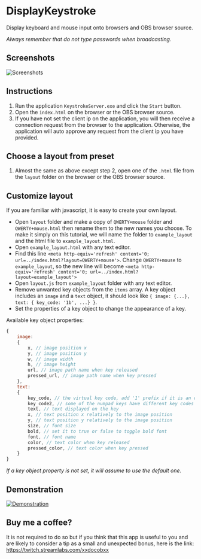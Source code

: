 # DisplayKeystroke
Display keyboard and mouse input onto browsers and OBS browser source.
 
*Always remember that do not type passwords when broadcasting.*

## Screenshots
![Screenshots](https://github.com/xxdocobxx/DisplayKeystroke/raw/master/assets/screenshot001.jpg)

## Instructions
 1. Run the application `KeystrokeServer.exe` and click the `Start` button.
 2. Open the `index.html` on the browser or the OBS browser source.
 3. If you have not set the client ip on the application, you will then receive a connection request from the browser to the application. Otherwise,  the application will auto approve any request from the client ip you have provided.

## Choose a layout from preset
 1. Almost the same as above except step 2, open one of the `.html` file from the `layout` folder on the browser or the OBS browser source.

## Customize layout
If you are familiar with javascript, it is easy to create your own layout.
 - Open `layout` folder and make a copy of `QWERTY+mouse` folder and `QWERTY+mouse.html` then rename them to the new names you choose. To make it simply on this tutorial, we will name the folder to `example_layout` and the html file to `example_layout.html`.
 - Open `example_layout.html` with any text editor.
 - Find this line `<meta http-equiv='refresh' content='0; url=../index.html?layout=QWERTY+mouse'>`. Change `QWERTY+mouse` to `example_layout`, so the new line will become `<meta http-equiv='refresh' content='0; url=../index.html?layout=example_layout'>`
 - Open `layout.js` from `example_layout` folder with any text editor.
 - Remove unwanted key objects from the `items` array. A key object includes an `image` and a `text` object, it should look like `{ image: {...}, text: { key_code: '1b', ...} }`.
 - Set the properties of a key object to change the appearance of a key.

 Available key object properties:
```javascript
{
	image:
	{
		x, // image position x
		y, // image position y
		w, // image width
		h, // image height
		url, // image path name when key released
		pressed_url, // image path name when key pressed
	},
	text:
	{
		key_code, // the virtual key code, add '1' prefix if it is an extended key
		key_code2, // some of the numpad keys have different key codes when switching num lock
		text, // text displayed on the key
		x, // text position x relatively to the image position
		y, // text position y relatively to the image position
		size, // font size
		bold, // set it to true or false to toggle bold font
		font, // font name
		color, // text color when key released
		pressed_color, // text color when key pressed
	}
}
```
 *If a key object property is not set, it will assume to use the default one.*

## Demonstration
[![Demonstration](https://github.com/xxdocobxx/DisplayKeystroke/raw/master/assets/demonstration.jpg)](https://youtu.be/s5DkyKBpg9E "Demonstration")

## Buy me a coffee?
It is not required to do so but if you think that this app is useful to you and are likely to consider a tip as a small and unexpected bonus, here is the link: https://twitch.streamlabs.com/xxdocobxx
